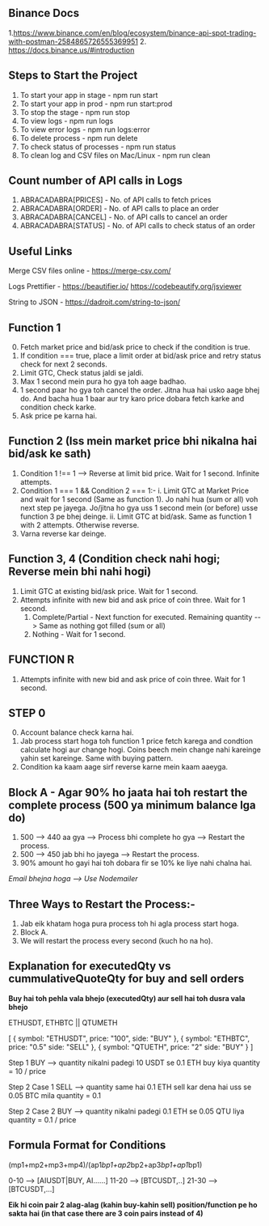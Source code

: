 ## Binance Docs
1.https://www.binance.com/en/blog/ecosystem/binance-api-spot-trading-with-postman-2584865726555369951
2. https://docs.binance.us/#introduction

## Steps to Start the Project
1. To start your app in stage - npm run start
2. To start your app in prod - npm run start:prod
3. To stop the stage - npm run stop
4. To view logs - npm run logs
5. To view error logs - npm run logs:error
5. To delete process - npm run delete
6. To check status of processes - npm run status
7. To clean log and CSV files on Mac/Linux - npm run clean

## Count number of API calls in Logs
1. ABRACADABRA[PRICES] - No. of API calls to fetch prices
2. ABRACADABRA[ORDER] - No. of API calls to place an order
3. ABRACADABRA[CANCEL] - No. of API calls to cancel an order
4. ABRACADABRA[STATUS] - No. of API calls to check status of an order


## Useful Links

Merge CSV files online - https://merge-csv.com/

Logs Prettifier - https://beautifier.io/
                https://codebeautify.org/jsviewer

String to JSON - https://dadroit.com/string-to-json/

## Function 1

0. Fetch market price and bid/ask price to check if the condition is true.
1. If condition === true, place a limit order at bid/ask price and retry status check for next 2 seconds.
2. Limit GTC, Check status jaldi se jaldi.
3. Max 1 second mein pura ho gya toh aage badhao.
4. 1 second paar ho gya toh cancel the order. Jitna hua hai usko aage bhej do. And bacha hua 1 baar aur try karo price dobara fetch karke and condition check karke.
5. Ask price pe karna hai.


## Function 2 (Iss mein market price bhi nikalna hai bid/ask ke sath)

1. Condition 1 !== 1 --> Reverse at limit bid price. Wait for 1 second. Infinite attempts.
2. Condition 1 === 1 && Condition 2 === 1:-
    i. Limit GTC at Market Price and wait for 1 second (Same as function 1). Jo nahi hua (sum or all) voh next step pe jayega. Jo/jitna ho gya uss 1 second mein (or before) usse function 3 pe bhej deinge.
    ii. Limit GTC at bid/ask. Same as function 1 with 2 attempts. Otherwise reverse.
3. Varna reverse kar deinge.


## Function 3, 4 (Condition check nahi hogi; Reverse mein bhi nahi hogi)

1. Limit GTC at existing bid/ask price. Wait for 1 second.
2. Attempts infinite with new bid and ask price of coin three. Wait for 1 second.
    1. Complete/Partial - Next function for executed.
        Remaining quantity --> Same as nothing got filled (sum or all)
    2. Nothing - Wait for 1 second.

## FUNCTION R

1. Attempts infinite with new bid and ask price of coin three. Wait for 1 second.

## STEP 0

0. Account balance check karna hai.
1. Jab process start hoga toh function 1 price fetch karega and condtion calculate hogi aur change hogi. Coins beech mein change nahi kareinge yahin set kareinge. Same with buying pattern.
2. Condition ka kaam aage sirf reverse karne mein kaam aaeyga.


## Block A - Agar 90% ho jaata hai toh restart the complete process (500 ya minimum balance lga do)

1. 500 --> 440 aa gya --> Process bhi complete ho gya --> Restart the process.
2. 500 --> 450 jab bhi ho jayega --> Restart the process.
3. 90% amount ho gayi hai toh dobara fir se 10% ke liye nahi chalna hai.


*Email bhejna hoga --> Use Nodemailer*


## Three Ways to Restart the Process:-

1. Jab eik khatam hoga pura process toh hi agla process start hoga.
2. Block A.
3. We will restart the process every second (kuch ho na ho).

## Explanation for executedQty vs cummulativeQuoteQty for buy and sell orders

**Buy hai toh pehla vala bhejo (executedQty) aur sell hai toh dusra vala bhejo**

ETHUSDT, ETHBTC || QTUMETH

[
    {
        symbol: "ETHUSDT",
        price: "100",
        side: "BUY"
    },
    {
        symbol: "ETHBTC",
        price: "0.5"
        side: "SELL"
    },
    {
        symbol: "QTUETH",
        price: "2"
        side: "BUY"
    }
]


Step 1 BUY --> quantity nikalni padegi
10 USDT se 0.1 ETH buy kiya
quantity = 10 / price

Step 2 Case 1 SELL --> quantity same hai
0.1 ETH sell kar dena hai uss se 0.05 BTC mila
quantity = 0.1

Step 2 Case 2 BUY --> quantity nikalni padegi
0.1 ETH se 0.05 QTU liya
quantity = 0.1 / price

## Formula Format for Conditions

(mp1+mp2+mp3+mp4)/(ap1*bp1+ap2*bp2+ap3*bp1+ap1*bp1)

0-10 --> [AIUSDT|BUY, AI......]
11-20 --> [BTCUSDT,..]
21-30 --> [BTCUSDT,...]

**Eik hi coin pair 2 alag-alag (kahin buy-kahin sell) position/function pe ho sakta hai (in that case there are 3 coin pairs instead of 4)**
